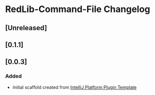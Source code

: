 <!-- Keep a Changelog guide -> https://keepachangelog.com -->

# RedLib-Command-File Changelog

## [Unreleased]
## [0.1.1]
## [0.0.3]
### Added
- Initial scaffold created from [IntelliJ Platform Plugin Template](https://github.com/JetBrains/intellij-platform-plugin-template)
